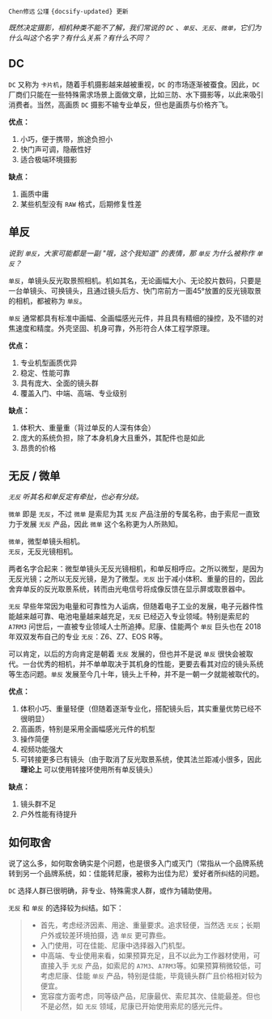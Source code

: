 `Chen修远` `公瑾` `{docsify-updated} 更新`

*既然决定摄影，相机种类不能不了解，我们常说的 `DC` 、`单反`、`无反`、`微单`，它们为什么叫这个名字？有什么关系？有什么不同？*

## DC

`DC` 又称为 `卡片机`，随着手机摄影越来越被重视，`DC` 的市场逐渐被蚕食。因此，`DC` 厂商们只能在一些特殊需求场景上面做文章，比如三防、水下摄影等，以此来吸引消费者。当然，高画质 `DC` 摄影不输专业单反，但也是画质与价格齐飞。

**优点：**

1. 小巧，便于携带，旅途负担小
2. 快门声可调，隐蔽性好
3. 适合极端环境摄影

**缺点：**

1. 画质中庸
2. 某些机型没有 `RAW` 格式，后期修复性差

## 单反

*说到 `单反`，大家可能都是一副 "哦，这个我知道" 的表情，那 `单反` 为什么被称作 `单反`？*

`单反`，单镜头反光取景照相机。机如其名，无论画幅大小、无论胶片数码，只要是一台单镜头、可换镜头，且通过镜头后方、快门帘前方一面45°放置的反光镜取景的相机，都被称为 `单反`。

`单反` 通常都具有标准中画幅、全画幅感光元件，并且具有精细的操控，及不错的对焦速度和精度。外壳坚固、机身可靠，外形符合人体工程学原理。

**优点：**

1. 专业机型画质优异
2. 稳定、性能可靠
3. 具有庞大、全面的镜头群
4. 覆盖入门、中端、高端、专业级别

**缺点：**

1. 体积大、重量重（背过单反的人深有体会）
2. 庞大的系统负担，除了本身机身大且重外，其配件也是如此
3. 昂贵的价格

## 无反 / 微单

*`无反` 听其名和单反定有牵扯，也必有分歧。*

`微单` 即是 `无反`，不过 `微单` 是索尼为其 `无反` 产品注册的专属名称，由于索尼一直致力于发展 `无反` 产品，因此 `微单` 这个名称更为人所熟知。

`微单`，微型单镜头相机。  
`无反`，无反光镜相机。  

两者名字合起来：微型单镜头无反光镜相机，和单反相呼应。之所以微型，是因为无反光镜；之所以无反光镜，是为了微型。`无反` 出于减小体积、重量的目的，因此舍弃单反的反光取景系统，转而由光电信号将成像反馈在显示屏或取景器中。

`无反` 早些年常因为电量和可靠性为人诟病，但随着电子工业的发展，电子元器件性能越来越可靠、电池电量越来越充足，`无反` 已经迈入专业领域。特别是索尼的 `A7RM3` 问世后，一直被专业领域人士所追捧。尼康、佳能两个 `单反` 巨头也在 2018 年双双发布自己的专业 `无反`：Z6、Z7、EOS R等。

可以肯定，以后的方向肯定是朝着 `无反` 发展的，但也并不是说 `单反` 很快会被取代。一台优秀的相机，并不单单取决于其机身的性能，更要去看其对应的镜头系统等生态问题。`单反` 发展至今几十年，镜头上千种，并不是一朝一夕就能被取代的。

**优点：**

1. 体积小巧、重量轻便（但随着逐渐专业化，搭配镜头后，其实重量优势已经不很明显）
2. 高画质，特别是采用全画幅感光元件的机型
3. 操作简便
4. 视频功能强大
5. 可转接更多已有镜头（由于取消了反光取景系统，使其法兰距减小很多，因此 **理论上** 可以使用转接环使用所有单反镜头）

**缺点：**

1. 镜头群不足
2. 户外性能有待提升

## 如何取舍

说了这么多，如何取舍确实是个问题，也是很多入门或灭门（常指从一个品牌系统转到另一个品牌系统，如：佳能转尼康，被称为出佳为尼）爱好者所纠结的问题。

`DC` 选择人群已很明确，非专业、特殊需求人群，或作为辅助使用。

`无反` 和 `单反` 的选择较为纠结。如下：

> - 首先，考虑经济因素、用途、重量要求。追求轻便，当然选 `无反`；长期户外或较差环境拍摄，选 `单反` 更可靠些。  
> - 入门使用，可在佳能、尼康中选择器入门机型。  
> - 中高端、专业使用来看，如果预算充足，且不以此为工作器材使用，可直接入手 `无反` 产品，如索尼的 `A7M3`、`A7RM3`等。如果预算稍微较低，可考虑尼康、佳能 `单反` 产品，特别是佳能，毕竟镜头群广且价格相对较为便宜。
> - 宽容度方面考虑，同等级产品，尼康最优、索尼其次、佳能最差。但也不是必然，如 `无反` 领域，尼康已开始使用索尼的感光元件。